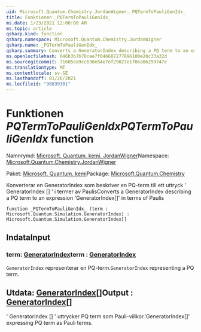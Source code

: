 ```yaml
---
uid: Microsoft.Quantum.Chemistry.JordanWigner._PQTermToPauliGenIdx_
title: Funktionen _PQTermToPauliGenIdx_
ms.date: 1/23/2021 12:00:00 AM
ms.topic: article
qsharp.kind: function
qsharp.namespace: Microsoft.Quantum.Chemistry.JordanWigner
qsharp.name: _PQTermToPauliGenIdx_
qsharp.summary: Converts a GeneratorIndex describing a PQ term to an expression 'GeneratorIndex[]' in terms of Paulis
ms.openlocfilehash: 046b3b7b78cee7f046607277896100e20c33a32d
ms.sourcegitcommit: 71605ea9cc630e84e7ef29027e1f0ea06299747e
ms.translationtype: MT
ms.contentlocale: sv-SE
ms.lasthandoff: 01/26/2021
ms.locfileid: "98839301"
---
```

# <a name="_pqtermtopauligenidx_-function"></a><span data-ttu-id="bba3a-102">Funktionen _PQTermToPauliGenIdx_</span><span class="sxs-lookup"><span data-stu-id="bba3a-102">_PQTermToPauliGenIdx_ function</span></span>

<span data-ttu-id="bba3a-103">Namnrymd: [Microsoft. Quantum. kemi. JordanWigner](xref:Microsoft.Quantum.Chemistry.JordanWigner)</span><span class="sxs-lookup"><span data-stu-id="bba3a-103">Namespace: [Microsoft.Quantum.Chemistry.JordanWigner](xref:Microsoft.Quantum.Chemistry.JordanWigner)</span></span>

<span data-ttu-id="bba3a-104">Paket: [Microsoft. Quantum. kemi](https://nuget.org/packages/Microsoft.Quantum.Chemistry)</span><span class="sxs-lookup"><span data-stu-id="bba3a-104">Package: [Microsoft.Quantum.Chemistry](https://nuget.org/packages/Microsoft.Quantum.Chemistry)</span></span>


<span data-ttu-id="bba3a-105">Konverterar en GeneratorIndex som beskriver en PQ-term till ett uttryck ' GeneratorIndex [] ' i termer av Paulis</span><span class="sxs-lookup"><span data-stu-id="bba3a-105">Converts a GeneratorIndex describing a PQ term to an expression 'GeneratorIndex[]' in terms of Paulis</span></span>

```qsharp
function _PQTermToPauliGenIdx_ (term : Microsoft.Quantum.Simulation.GeneratorIndex) : Microsoft.Quantum.Simulation.GeneratorIndex[]
```


## <a name="input"></a><span data-ttu-id="bba3a-106">Indata</span><span class="sxs-lookup"><span data-stu-id="bba3a-106">Input</span></span>

### <a name="term--generatorindex"></a><span data-ttu-id="bba3a-107">term: [GeneratorIndex](xref:Microsoft.Quantum.Simulation.GeneratorIndex)</span><span class="sxs-lookup"><span data-stu-id="bba3a-107">term : [GeneratorIndex](xref:Microsoft.Quantum.Simulation.GeneratorIndex)</span></span>

<span data-ttu-id="bba3a-108">`GeneratorIndex` representerar en PQ-term.</span><span class="sxs-lookup"><span data-stu-id="bba3a-108">`GeneratorIndex` representing a PQ term.</span></span>



## <a name="output--generatorindex"></a><span data-ttu-id="bba3a-109">Utdata: [GeneratorIndex](xref:Microsoft.Quantum.Simulation.GeneratorIndex)[]</span><span class="sxs-lookup"><span data-stu-id="bba3a-109">Output : [GeneratorIndex](xref:Microsoft.Quantum.Simulation.GeneratorIndex)[]</span></span>

<span data-ttu-id="bba3a-110">' GeneratorIndex [] ' uttrycker PQ term som Pauli-villkor.</span><span class="sxs-lookup"><span data-stu-id="bba3a-110">'GeneratorIndex[]' expressing PQ term as Pauli terms.</span></span>
